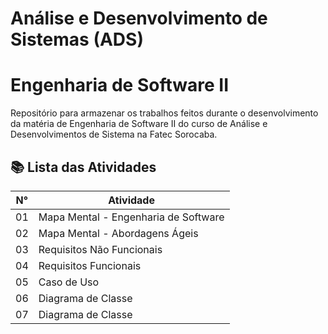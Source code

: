 # Análise e Desenvolvimento de Sistemas (ADS)
# Engenharia de Software II

Repositório para armazenar os trabalhos feitos durante o desenvolvimento da matéria de Engenharia de Software II do curso de Análise e Desenvolvimentos de Sistema na Fatec Sorocaba.


## 📚 Lista das Atividades

| N° | Atividade |
| ----- | ------- |
| 01 | Mapa Mental - Engenharia de Software | 
| 02 | Mapa Mental - Abordagens Ágeis|
| 03 | Requisitos Não Funcionais|  
| 04 | Requisitos Funcionais |  
| 05 | Caso de Uso |
| 06 | Diagrama de Classe |
| 07 | Diagrama de Classe |

